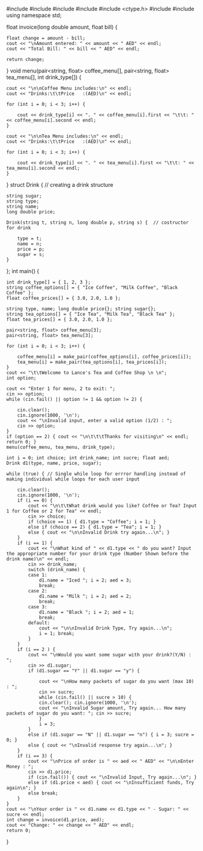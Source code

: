 #include <iostream>
#include <utility>
#include <string>
#include <sstream>
#include <ctype.h>
#include <compare>
#include <tuple>
using namespace std;

float invoice(long double amount, float bill) {
	
	float change = amount - bill;
	cout << "\nAmount entered: " << amount << " AED" << endl;
	cout << "Total Bill: " << bill << " AED" << endl;
	
	return change;
}
void menu(pair<string, float> coffee_menu[], pair<string, float> tea_menu[], int drink_type[]) {

	cout << "\n\nCoffee Menu includes:\n" << endl;
	cout << "Drinks:\t\tPrice   :(AED)\n" << endl;

	for (int i = 0; i < 3; i++) {

		cout << drink_type[i] << ". " << coffee_menu[i].first << "\t\t: " << coffee_menu[i].second << endl;
	}

	cout << "\n\nTea Menu includes:\n" << endl;
	cout << "Drinks:\t\tPrice   :(AED)\n" << endl;

	for (int i = 0; i < 3; i++) {		
		 
		cout << drink_type[i] << ". " << tea_menu[i].first << "\t\t: " << tea_menu[i].second << endl; 
	}
}
struct Drink {  // creating a drink structure
	
	string sugar;
	string type;
	string name;
	long double price;	

	Drink(string t, string n, long double p, string s) {  // costructor for drink

		type = t;
		name = n;
		price = p;
		sugar = s;
	}
};
int main() {

	int drink_type[] = { 1, 2, 3 };
	string coffee_options[] = { "Ice Coffee", "Milk Coffee", "Black Coffee" };
	float coffee_prices[] = { 3.0, 2.0, 1.0 };
	
	string type, name; long double price{}; string sugar{};
	string tea_options[] = { "Ice Tea", "Milk Tea", "Black Tea" };
	float tea_prices[] = { 3.0, 2.0, 1.0 };
	
	pair<string, float> coffee_menu[3];
	pair<string, float> tea_menu[3];

	for (int i = 0; i < 3; i++) {

		coffee_menu[i] = make_pair(coffee_options[i], coffee_prices[i]);
		tea_menu[i] = make_pair(tea_options[i], tea_prices[i]);
	}
	cout << "\t\tWelcome to Lance's Tea and Coffee Shop \n \n";
	int option;

	cout << "Enter 1 for menu, 2 to exit: ";
	cin >> option;
	while (cin.fail() || option != 1 && option != 2) {

		cin.clear();
		cin.ignore(1000, '\n');
		cout << "\nInvalid input, enter a valid option (1/2) : ";		
		cin >> option;
	}
	if (option == 2) { cout << "\n\t\t\tThanks for visiting\n" << endl; return 0; }
	menu(coffee_menu, tea_menu, drink_type);

	int i = 0; int choice; int drink_name; int sucre; float aed;
	Drink d1(type, name, price, sugar);

	while (true) { // Single while loop for errror handling instead of making individual while loops for each user input

		cin.clear();
		cin.ignore(1000, '\n');
		if (i == 0) {
			cout << "\n\t\tWhat drink would you like? Coffee or Tea? Input 1 for Coffee or 2 for Tea" << endl;
			cin >> choice;
			if (choice == 1) { d1.type = "Coffee"; i = 1; }
			else if (choice == 2) { d1.type = "Tea"; i = 1; }
			else { cout << "\n\nInvalid Drink try again...\n"; }
		}
		if (i == 1) { 
			cout << "\nWhat kind of " << d1.type << " do you want? Input the appropriate number for your drink type (Number Shown before the drink name)\n" << endl;
			cin >> drink_name;
			switch (drink_name) {
			case 1:
				d1.name = "Iced "; i = 2; aed = 3;
				break;
			case 2:
				d1.name = "Milk "; i = 2; aed = 2;
				break;
			case 3:
				d1.name = "Black "; i = 2; aed = 1;
				break;
			default:
				cout << "\n\nInvalid Drink Type, Try again...\n";
				i = 1; break;
			}
		}
		if (i == 2 ) {
			cout << "\nWould you want some sugar with your drink?(Y/N) : ";
			cin >> d1.sugar;
			if (d1.sugar == "Y" || d1.sugar == "y") {

				cout << "\nHow many packets of sugar do you want (max 10) : ";
				cin >> sucre;
				while (cin.fail() || sucre > 10) {
				cin.clear(); cin.ignore(1000, '\n');
				cout << "\nInvalid Sugar amount, Try again... How many packets of sugar do you want: "; cin >> sucre;
				}
				i = 3;
			}
			else if (d1.sugar == "N" || d1.sugar == "n") { i = 3; sucre = 0; }
			else { cout << "\nInvalid response try again...\n"; }
		}
		if (i == 3) {
			cout << "\nPrice of order is " << aed << " AED" << "\n\nEnter Money : ";
			cin >> d1.price;
			if (cin.fail()) { cout << "\nInvalid Input, Try again...\n"; }
			else if (d1.price < aed) { cout << "\nInsufficient funds, Try again\n"; }
			else break; 
		}
	}
	cout << "\nYour order is " << d1.name << d1.type << " - Sugar: " << sucre << endl;
	int change = invoice(d1.price, aed);
	cout << "Change: " << change << " AED" << endl;
	return 0;
}
